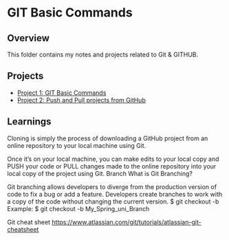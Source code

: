 # GIT Basic Commands

## Overview
This folder contains my notes and projects related to Git & GITHUB.

## Projects
- [Project 1: GIT Basic Commands](project1.md)
- [Project 2: Push and Pull projects from GitHub](project2.md)


## Learnings
Cloning is simply the process of downloading a GitHub project from an online repository to your local machine using Git.

Once it’s on your local machine, you can make edits to your local copy and PUSH your code or PULL changes made to the online repository into your local copy of the project using Git.
Branch
What is Git Branching?

Git branching allows developers to diverge from the production version of code to fix a bug or add a feature.
Developers create branches to work with a copy of the code without changing the current version.
$ git checkout -b <branch-name>
Example: $ git checkout -b My_Spring_uni_Branch

Git cheat sheet
https://www.atlassian.com/git/tutorials/atlassian-git-cheatsheet



